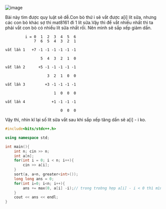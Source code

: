 ![image](https://github.com/Llam-a/Practice_Cpp/assets/115911041/b0921118-59f9-4486-bdc2-02cc88ac1227)

Bài này tìm được quy luật sẽ dễ.Con bò thứ i sẽ vắt được a[i] lít sữa, nhưng các con bò khác sợ thì mat8161 đi 1 lít sữa.Vậy thì để vắt nhiều nhất thì ta phải vắt con bò có nhiều lít sữa nhất rồi. Nên mình sẽ sắp xếp giảm dần.


```
         i = 0  1  2  3  4  5  6
             7  6  5  4  3  2  1

vắt lần 1   +7 -1 -1 -1 -1 -1 -1

                5  4  3  2  1  0

vắt lần 2      +5 -1 -1 -1 -1 -1

                   3  2  1  0  0

vắt lần 3         +3 -1 -1 -1 -1

                      1  0  0  0

vắt lần 4            +1 -1 -1 -1

                         0  0  0

```

Vậy thì, nhìn kĩ lại số lít sữa vắt sau khi sắp xếp tăng dần sẽ a[i] - i ko.

```cpp
#include<bits/stdc++.h>

using namespace std;

int main(){
    int n; cin >> n;
    int a[n];
    for(int i = 0; i < n; i++){
        cin >> a[i];
    }
    sort(a, a+n, greater<int>());
    long long ans = 0;
    for(int i=0; i<n; i++){
        ans += max(0, a[i] -i);// trong trường hợp a[i] - i < 0 thì mình lấy 0;   
    }
    cout << ans << endl;
}
```

